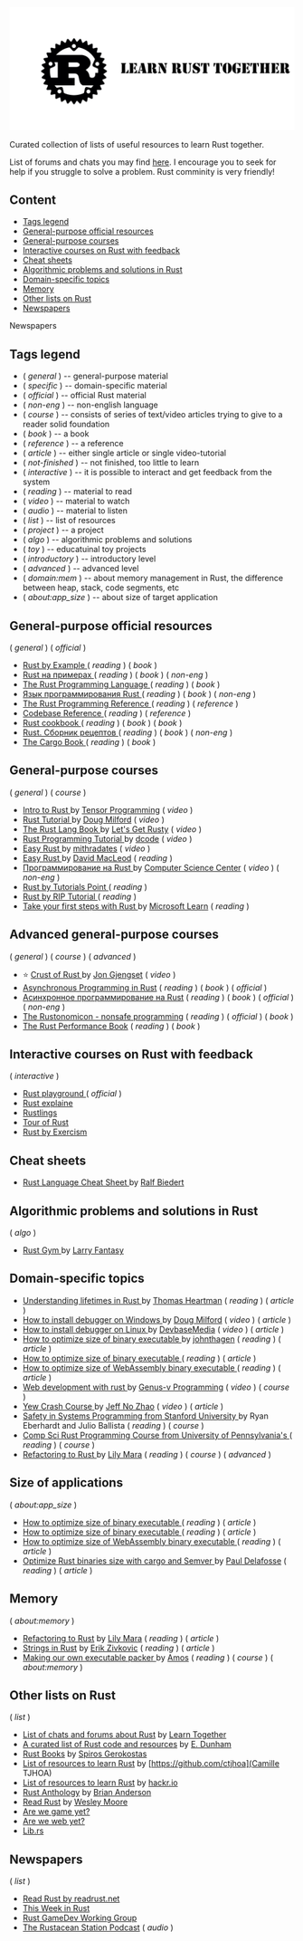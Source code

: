 ![Rust](./doc/image/Logo2.jpg)

Curated collection of lists of useful resources to learn Rust together.

List of forums and chats you may find [here](https://github.com/Learn-Together-Pro/RustCommunity). I encourage you to seek for help if you struggle to solve a problem. Rust comminity is very friendly!

## Content

- [ Tags legend ](#tags-legend)
- [ General-purpose official resources ](#general-purpose-official-resources)
- [ General-purpose courses ](#general-purpose-courses)
- [ Interactive courses on Rust with feedback ](#interactive-courses-on-rust-with-feedback)
- [ Cheat sheets ](#interactive-courses-on-rust-with-feedback)
- [ Algorithmic problems and solutions in Rust ](#algorithmic-problems-and-solutions-in-rust)
- [ Domain-specific topics ](#domain-specific-topics-on-rust)
- [ Memory ](#memory)
- [ Other lists on Rust ](#other-lists-on-rust)
- [ Newspapers ](#newspapers)
<!-- - [ Also ](#also) -->

Newspapers

## Tags legend

- ( _general_ ) -- general-purpose material
- ( _specific_ ) -- domain-specific material
- ( _official_ ) -- official Rust material
- ( _non-eng_ ) -- non-english language
- ( _course_ ) -- consists of series of text/video articles trying to give to a reader solid foundation
- ( _book_ ) -- a book
- ( _reference_ ) -- a reference
- ( _article_ ) -- either single article or single video-tutorial
- ( _not-finished_ ) -- not finished, too little to learn
- ( _interactive_ ) -- it is possible to interact and get feedback from the system
- ( _reading_ ) -- material to read
- ( _video_ ) -- material to watch
- ( _audio_ ) -- material to listen
- ( _list_ ) -- list of resources
- ( _project_ ) -- a project
- ( _algo_ ) -- algorithmic problems and solutions
- ( _toy_ ) -- educatuinal toy projects
- ( _introductory_ ) -- introductory level <!-- qqq : apply the tag to learn rust together resources -->
- ( _advanced_ ) -- advanced level
- ( _domain:mem_ ) -- about memory management in Rust, the difference between heap, stack, code segments, etc
- ( _about:app_size_ ) -- about size of target application

## General-purpose official resources

( _general_ ) ( _official_ )

- [ Rust by Example ](https://doc.rust-lang.org/rust-by-example/index.html) ( _reading_ ) ( _book_ )
- [ Rust на примерах ](https://doc.rust-lang.ru/stable/rust-by-example/) ( _reading_ ) ( _book_ ) ( _non-eng_ )
- [ The Rust Programming Language ](https://doc.rust-lang.org/book/ch00-00-introduction.html) ( _reading_ ) ( _book_ )
- [ Язык программирования Rust ](https://doc.rust-lang.ru/book/) ( _reading_ ) ( _book_ ) ( _non-eng_ )
- [ The Rust Programming Reference ](https://doc.rust-lang.org/book/ch00-00-introduction.html) ( _reading_ ) ( _reference_ )
- [ Codebase Reference ](https://doc.rust-lang.org/std/index.html) ( _reading_ ) ( _reference_ )
- [ Rust cookbook ](https://rust-lang-nursery.github.io/rust-cookbook/)( _reading_ ) ( _book_ ) ( _book_ )
- [ Rust. Сборник рецептов ](https://doc.rust-lang.ru/rust-cookbook/intro.html) ( _reading_ ) ( _book_ ) ( _non-eng_ )
- [ The Cargo Book ](https://doc.rust-lang.org/cargo/index.html) ( _reading_ ) ( _book_ )

## General-purpose courses

( _general_ ) ( _course_ )

- [ Intro to Rust ](https://www.youtube.com/playlist?list=PLJbE2Yu2zumDF6BX6_RdPisRVHgzV02NW) by [Tensor Programming](https://www.youtube.com/c/TensorProgramming) ( _video_ )
- [ Rust Tutorial ](https://www.youtube.com/playlist?list=PLLqEtX6ql2EyPAZ1M2_C0GgVd4A-_L4_5) by [Doug Milford](https://www.youtube.com/channel/UCmBgC0JN41HjyjAXfkdkp-Q) ( _video_ )
- [ The Rust Lang Book ](https://www.youtube.com/playlist?list=PLai5B987bZ9CoVR-QEIN9foz4QCJ0H2Y8) by [Let's Get Rusty](https://www.youtube.com/c/LetsGetRusty) ( _video_ )
- [ Rust Programming Tutorial ](https://www.youtube.com/playlist?list=PLVvjrrRCBy2JSHf9tGxGKJ-bYAN_uDCUL) by [dcode](https://www.youtube.com/c/dcode-software) ( _video_ )
- [ Easy Rust ](https://www.youtube.com/playlist?list=PLfllocyHVgsRwLkTAhG0E-2QxCf-ozBkk) by [mithradates](https://www.youtube.com/user/mithradates) ( _video_ )
- [ Easy Rust ](https://github.com/Dhghomon/easy_rust) by [David MacLeod](https://github.com/Dhghomon) ( _reading_ )
- [ Программирование на Rust ](https://www.youtube.com/playlist?list=PLlb7e2G7aSpTfhiECYNI2EZ1uAluUqE_e) by [Computer Science Center](https://www.youtube.com/c/CompscicenterRu) ( _video_ ) ( _non-eng_ )
- [ Rust by Tutorials Point ](https://www.tutorialspoint.com/rust/index.htm) ( _reading_ )
- [ Rust by RIP Tutorial ](https://riptutorial.com/rust) ( _reading_ )
- [ Take your first steps with Rust ](https://docs.microsoft.com/en-us/learn/paths/rust-first-steps/) by [Microsoft Learn](https://docs.microsoft.com/en-us/learn/) ( _reading_ )

## Advanced general-purpose courses

( _general_ ) ( _course_ ) ( _advanced_ )

- :star: [ Crust of Rust ](https://www.youtube.com/playlist?list=PLqbS7AVVErFiWDOAVrPt7aYmnuuOLYvOa) by [Jon Gjengset](https://www.youtube.com/c/JonGjengset) ( _video_ )
- [Asynchronous Programming in Rust](https://rust-lang.github.io/async-book/) ( _reading_ ) ( _book_ ) ( _official_ )
- [Асинхронное программирование на Rust](https://doc.rust-lang.ru/async-book/) ( _reading_ ) ( _book_ ) ( _official_ ) ( _non-eng_ )
- [The Rustonomicon - nonsafe programming](https://doc.rust-lang.org/nomicon/) ( _reading_ ) ( _official_ ) ( _book_ )
- [The Rust Performance Book](https://nnethercote.github.io/perf-book/introduction.html) ( _reading_ ) ( _book_ )

## Interactive courses on Rust with feedback

( _interactive_ )

- [ Rust playground ](https://play.rust-lang.org/) ( _official_ )
- [ Rust explaine ](https://jrvidal.github.io/explaine.rs/)
- [ Rustlings ](https://github.com/rust-lang/rustlings)
- [ Tour of Rust ](https://tourofrust.com/index.html)
- [ Rust by Exercism ](https://exercism.io/tracks/rust)

## Cheat sheets

- [ Rust Language Cheat Sheet ](https://cheats.rs/) by [Ralf Biedert](https://xr.io/)

## Algorithmic problems and solutions in Rust

( _algo_ )

- [ Rust Gym ](https://github.com/warycat/rustgym) by [Larry Fantasy](https://github.com/warycat)

<!-- ## Educational projects

( _toy_ )

- [ Making our own executable packer ](https://fasterthanli.me/series/making-our-own-executable-packer) by [Amos](https://fasterthanli.me/about) ( _reading_ ) ( _course_ ) ( _about:memory_ )
- [ Build a language VM ](https://medium.com/iridium-vm) by [Fletcher Haynes](https://medium.com/@subnet_zero) ( _reading_ ) ( _course_ )
- [ Building a runtime reflection system for Rust ](https://www.osohq.com/post/rust-reflection-pt-1) by [OSO](https://www.osohq.com/)

-->

## Domain-specific topics

- [ Understanding lifetimes in Rust ](https://blog.logrocket.com/understanding-lifetimes-in-rust/) by [Thomas Heartman](https://blog.logrocket.com/author/thomasheartman/) ( _reading_ ) ( _article_ )
- [ How to install debugger on Windows ](https://www.youtube.com/watch?v=f6tizikEMTk) by [Doug Milford](https://www.youtube.com/channel/UCmBgC0JN41HjyjAXfkdkp-Q) ( _video_ ) ( _article_ )
- [ How to install debugger on Linux ](https://www.youtube.com/watch?v=rarFePIdNoc) by [DevbaseMedia](https://www.youtube.com/channel/UCx6M2DGOBSOwj6-e-ToPPGw) ( _video_ ) ( _article_ )
- [ How to optimize size of binary executable ](https://github.com/johnthagen/min-sized-rust) by [johnthagen](https://github.com/johnthagen) ( _reading_ ) ( _article_ )
- [ How to optimize size of binary executable ](https://users.rust-lang.org/t/size-of-the-executable-binary-file-of-an-application/62160/7) ( _reading_ ) ( _article_ )
- [ How to optimize size of WebAssembly binary executable ](http://cliffle.com/blog/bare-metal-wasm/#help-i-need-trig-importing-functions-from-javascript) ( _reading_ ) ( _article_ )
- [ Web development with rust ](https://www.youtube.com/playlist?list=PLECOtlti4Psr4hXVX5GuSvLKp0-RZjz93) by [Genus-v Programming](https://www.youtube.com/c/GenusvProgramming) ( _video_ ) ( _course_ )
- [ Yew Crash Course ](https://www.youtube.com/watch?v=lmLiMozWNGA) by [Jeff No Zhao](https://www.youtube.com/channel/UC6NPLaq5poP-CoLo3DPCC8w) ( _video_ ) ( _article_ )
- [ Safety in Systems Programming from Stanford University ](https://web.stanford.edu/class/cs110l/) by Ryan Eberhardt and Julio Ballista ( _reading_ ) ( _course_ )
- [ Comp Sci Rust Programming Course from University of Pennsylvania's ](http://cis198-2016s.github.io/schedule/) ( _reading_ ) ( _course_ )
- [ Refactoring to Rust ](https://livebook.manning.com/book/refactoring-to-rust/chapter-1/v-2/) by [Lily Mara](https://github.com/lily-mara) ( _reading_ ) ( _course_ ) ( _advanced_ )

## Size of applications

( _about:app_size_ )

- [ How to optimize size of binary executable ](https://github.com/johnthagen/min-sized-rust) ( _reading_ ) ( _article_ )
- [ How to optimize size of binary executable ](https://users.rust-lang.org/t/size-of-the-executable-binary-file-of-an-application/62160/7) ( _reading_ ) ( _article_ )
- [ How to optimize size of WebAssembly binary executable ](http://cliffle.com/blog/bare-metal-wasm/#help-i-need-trig-importing-functions-from-javascript) ( _reading_ ) ( _article_ )
- [ Optimize Rust binaries size with cargo and Semver ](https://oknozor.github.io/blog/optimize-rust-binary-size/) by [Paul Delafosse](https://oknozor.github.io/blog/) ( _reading_ ) ( _article_ )


## Memory

( _about:memory_ )

- [Refactoring to Rust](https://dev.to/ender_minyard/rust-visualized-the-stack-the-heap-and-pointers-a5c) by [Lily Mara](https://bes.github.io/) ( _reading_ ) ( _article_ )
- [Strings in Rust](https://bes.github.io/blog/rust-strings/) by [Erik Zivkovic](https://dev.to/ender_minyard) ( _reading_ ) ( _article_ )
- [ Making our own executable packer ](https://fasterthanli.me/series/making-our-own-executable-packer) by [Amos](https://fasterthanli.me/about) ( _reading_ ) ( _course_ ) ( _about:memory_ )

## Other lists on Rust

( _list_ )

- [List of chats and forums about Rust](https://github.com/Learn-Together-Pro/RustCommunity) by [Learn Together](https://github.com/Learn-Together-Pro)
- [A curated list of Rust code and resources](https://github.com/rust-unofficial/awesome-rust) by [E. Dunham](https://github.com/edunham)
- [Rust Books](https://github.com/sger/RustBooks) by [Spiros Gerokostas](https://github.com/sger)
- [List of resources to learn Rust](https://github.com/ctjhoa/rust-learning) by [https://github.com/ctjhoa](Camille TJHOA)
- [List of resources to learn Rust](https://hackr.io/tutorials/learn-rust) by [hackr.io](https://hackr.io/)
- [Rust Anthology](https://github.com/brson/rust-anthology/blob/master/master-list.md) by [Brian Anderson](https://github.com/brson)
- [Read Rust](https://readrust.net/) by [Wesley Moore](https://github.com/wezm)
- [Are we game yet?](https://arewegameyet.rs/)
- [Are we web yet?](https://www.arewewebyet.org/)
- [Lib.rs](https://lib.rs/)

## Newspapers

( _list_ )

- [Read Rust by readrust.net](https://readrust.net/)
- [This Week in Rust](https://this-week-in-rust.org/)
- [Rust GameDev Working Group](https://gamedev.rs/)
- [The Rustacean Station Podcast](https://rustacean-station.org/) ( _audio_ )
